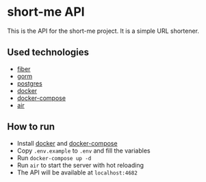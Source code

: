 # short-me API

This is the API for the short-me project. It is a simple URL shortener.

## Used technologies
- [fiber](https://gofiber.io/)
- [gorm](https://gorm.io/)
- [postgres](https://www.postgresql.org/)
- [docker](https://www.docker.com/)
- [docker-compose](https://docs.docker.com/compose/)
- [air](https://github.com/cosmtrek/air)

## How to run
- Install [docker](https://docs.docker.com/get-docker/) and [docker-compose](https://docs.docker.com/compose/install/)
- Copy `.env.example` to `.env` and fill the variables
- Run `docker-compose up -d`
- Run `air` to start the server with hot reloading
- The API will be available at `localhost:4682`